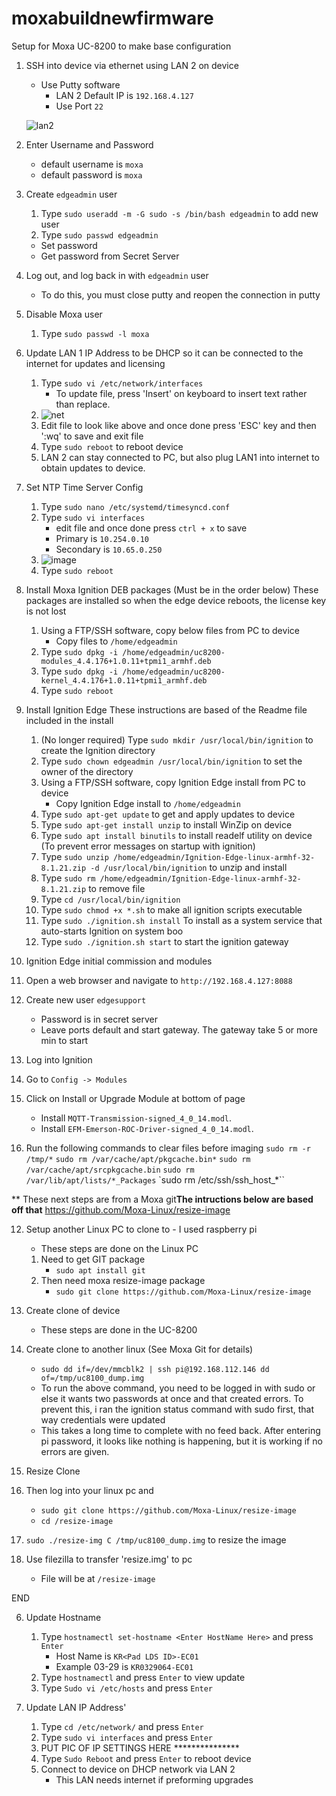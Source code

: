 # moxabuildnewfirmware
Setup for Moxa UC-8200 to make base configuration
1. SSH into device via ethernet using LAN 2 on device
   - Use Putty software
     - LAN 2 Default IP is `192.168.4.127`
     - Use Port `22`
   
   ![lan2](https://user-images.githubusercontent.com/109390971/182858043-242a11da-11f1-40d3-b667-8326291d9cc2.png)

2. Enter Username and Password
   - default username is `moxa`
   - default password is `moxa`

3. Create `edgeadmin` user
   1. Type `sudo useradd -m -G sudo -s /bin/bash edgeadmin` to add new user
   2. Type `sudo passwd edgeadmin`
     - Set password
     - Get password from Secret Server

4. Log out, and log back in with `edgeadmin` user
   - To do this, you must close putty and reopen the connection in putty

5. Disable Moxa user
   1. Type `sudo passwd -l moxa`

6. Update LAN 1 IP Address to be DHCP so it can be connected to the internet for updates and licensing 
   1. Type `sudo vi /etc/network/interfaces`
      - To update file, press 'Insert' on keyboard to insert text rather than replace.
   2. ![net](https://user-images.githubusercontent.com/109390971/182859623-0f017c34-1347-422e-bc2c-52115882aadc.png)
   3. Edit file to look like above and once done press 'ESC' key and then ':wq' to save and exit file
   4. Type `sudo reboot` to reboot device
   5. LAN 2 can stay connected to PC, but also plug LAN1 into internet to obtain updates to device.
      
7. Set NTP Time Server Config 
   1. Type `sudo nano /etc/systemd/timesyncd.conf`
   2. Type `sudo vi interfaces`
      - edit file and once done press `ctrl + x` to save
      - Primary is `10.254.0.10`
      - Secondary is `10.65.0.250`
   4. ![image](https://user-images.githubusercontent.com/109390971/209026737-e59ba031-7c95-4288-9467-77b393c9db03.png)
   5. Type `sudo reboot`
   
8. Install Moxa Ignition DEB packages (Must be in the order below)
   These packages are installed so when the edge device reboots, the license key is not lost
   1. Using a FTP/SSH software, copy below files from PC to device
      - Copy files to `/home/edgeadmin`
   2. Type `sudo dpkg -i /home/edgeadmin/uc8200-modules_4.4.176+1.0.11+tpmi1_armhf.deb`
   3. Type `sudo dpkg -i /home/edgeadmin/uc8200-kernel_4.4.176+1.0.11+tpmi1_armhf.deb`
   4. Type `sudo reboot`

9. Install Ignition Edge
   These instructions are based of the Readme file included in the install
   1. (No longer required) Type `sudo mkdir /usr/local/bin/ignition` to create the Ignition directory
   2. Type `sudo chown edgeadmin /usr/local/bin/ignition` to set the owner of the directory
   3. Using a FTP/SSH software, copy Ignition Edge install from PC to device
      - Copy Ignition Edge install to `/home/edgeadmin`
   4. Type `sudo apt-get update` to get and apply updates to device
   5. Type `sudo apt-get install unzip` to install WinZip on device
   6. Type `sudo apt install binutils` to install readelf utility on device (To prevent error messages on startup with ignition)
   7. Type `sudo unzip /home/edgeadmin/Ignition-Edge-linux-armhf-32-8.1.21.zip -d /usr/local/bin/ignition` to unzip and install
   8. Type `sudo rm /home/edgeadmin/Ignition-Edge-linux-armhf-32-8.1.21.zip` to remove file
   9. Type `cd /usr/local/bin/ignition`
   10. Type `sudo chmod +x *.sh` to make all ignition scripts executable
   11. Type `sudo ./ignition.sh install` To install as a system service that auto-starts Ignition on system boo
   12. Type `sudo ./ignition.sh start` to start the ignition gateway
   
10. Ignition Edge initial commission and modules
   1. Open a web browser and navigate to `http://192.168.4.127:8088`
   2. Create new user `edgesupport`
      - Password is in secret server
      - Leave ports default and start gateway.  The gateway take 5 or more min to start
   3. Log into Ignition
   4. Go to `Config -> Modules`
   5. Click on Install or Upgrade Module at bottom of page
      - Install `MQTT-Transmission-signed_4_0_14.modl`.
      - Install `EFM-Emerson-ROC-Driver-signed_4_0_14.modl`.

11. Run the following commands to clear files before imaging
    `sudo rm -r /tmp/*`
     `sudo rm /var/cache/apt/pkgcache.bin*`
     `sudo rm /var/cache/apt/srcpkgcache.bin`
     `sudo rm /var/lib/apt/lists/*_Packages`
     `sudo rm /etc/ssh/ssh_host_*``

** These next steps are from a Moxa git**The intructions below are based off that**
https://github.com/Moxa-Linux/resize-image

12. Setup another Linux PC to clone to - I used raspberry pi
    - These steps are done on the Linux PC
    1. Need to get GIT package
       - `sudo apt install git`
    2. Then need moxa resize-image package
       - `sudo git clone https://github.com/Moxa-Linux/resize-image`
      
13. Create clone of device
    - These steps are done in the UC-8200
   1. Create clone to another linux (See Moxa Git for details)
      - `sudo dd if=/dev/mmcblk2 | ssh pi@192.168.112.146 dd of=/tmp/uc8100_dump.img`
      - To run the above command, you need to be logged in with sudo or else it wants two passwords at once and that created errors.  To prevent this, i ran the ignition status command with sudo first, that way credentials were updated
      - This takes a long time to complete with no feed back.  After entering pi password, it looks like nothing is happening, but it is working if no errors are given.

14. Resize Clone
   1. Then log into your linux pc and
      - `sudo git clone https://github.com/Moxa-Linux/resize-image`
      - `cd /resize-image`
   2. `sudo ./resize-img C /tmp/uc8100_dump.img` to resize the image
   3. Use filezilla to transfer 'resize.img' to pc
      - File will be at `/resize-image`

END
  
  
  

6. Update Hostname
   1. Type `hostnamectl set-hostname <Enter HostName Here>` and press `Enter`
      - Host Name is `KR<Pad LDS ID>-EC01`
      - Example 03-29 is `KR0329064-EC01`
   2. Type `hostnamectl` and press `Enter` to view update
   3. Type `Sudo vi /etc/hosts` and press `Enter`

7. Update LAN IP Address'
   1. Type `cd /etc/network/` and press `Enter`
   2. Type `sudo vi interfaces` and press `Enter`
   3. PUT PIC OF IP SETTINGS HERE ***************
   4. Type `Sudo Reboot` and press `Enter` to reboot device
   5. Connect to device on DHCP network via LAN 2
      - This LAN needs internet if preforming upgrades







   

